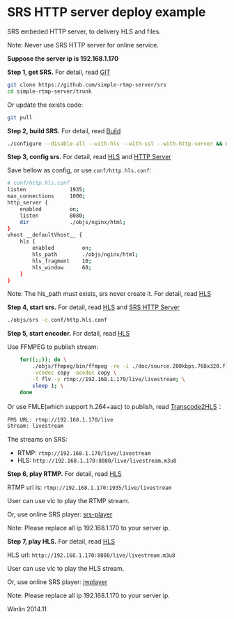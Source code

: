 # SRS HTTP server deploy example

SRS embeded HTTP server, to delivery HLS and files.

Note: Never use SRS HTTP server for online service.

<strong>Suppose the server ip is 192.168.1.170</strong>

<strong>Step 1, get SRS.</strong> For detail, read [GIT](v1_CN_Git)

```bash
git clone https://github.com/simple-rtmp-server/srs
cd simple-rtmp-server/trunk
```

Or update the exists code:

```bash
git pull
```

<strong>Step 2, build SRS.</strong> For detail, read [Build](v2_CN_Build)

```bash
./configure --disable-all --with-hls --with-ssl --with-http-server && make
```

<strong>Step 3, config srs.</strong> For detail, read [HLS](v2_CN_DeliveryHLS) and [HTTP Server](v2_CN_HTTPServer)

Save bellow as config, or use `conf/http.hls.conf`:

```bash
# conf/http.hls.conf
listen              1935;
max_connections     1000;
http_server {
    enabled         on;
    listen          8080;
    dir             ./objs/nginx/html;
}
vhost __defaultVhost__ {
    hls {
        enabled         on;
        hls_path        ./objs/nginx/html;
        hls_fragment    10;
        hls_window      60;
    }
}
```

Note: The hls_path must exists, srs never create it. For detail, read [HLS](v2_CN_DeliveryHLS)

<strong>Step 4, start srs.</strong> For detail, read [HLS](v2_CN_DeliveryHLS) and [SRS HTTP Server](v2_CN_HTTPServer)

```bash
./objs/srs -c conf/http.hls.conf
```

<strong>Step 5, start encoder.</strong> For detail, read [HLS](v2_CN_DeliveryHLS)

Use FFMPEG to publish stream:

```bash
    for((;;)); do \
        ./objs/ffmpeg/bin/ffmpeg -re -i ./doc/source.200kbps.768x320.flv \
        -vcodec copy -acodec copy \
        -f flv -y rtmp://192.168.1.170/live/livestream; \
        sleep 1; \
    done
```

Or use FMLE(which support h.264+aac) to publish, read [Transcode2HLS](v1_CN_SampleTranscode2HLS)：

```bash
FMS URL: rtmp://192.168.1.170/live
Stream: livestream
```

The streams on SRS:
* RTMP: `rtmp://192.168.1.170/live/livestream`
* HLS: `http://192.168.1.170:8080/live/livestream.m3u8`

<strong>Step 6, play RTMP.</strong> For detail, read [HLS](v2_CN_DeliveryHLS)

RTMP url is: `rtmp://192.168.1.170:1935/live/livestream`

User can use vlc to play the RTMP stream.

Or, use online SRS player: [srs-player][srs-player]

Note: Please replace all ip 192.168.1.170 to your server ip.

<strong>Step 7, play HLS.</strong> For detail, read [HLS](v2_CN_DeliveryHLS)

HLS url: `http://192.168.1.170:8080/live/livestream.m3u8`

User can use vlc to play the HLS stream.

Or, use online SRS player: [jwplayer][jwplayer]

Note: Please replace all ip 192.168.1.170 to your server ip.

Winlin 2014.11

[nginx]: http://192.168.1.170:8080/nginx.html
[srs-player]: http://winlinvip.github.io/srs.release/trunk/research/players/srs_player.html?vhost=__defaultVhost__&autostart=true&server=192.168.1.170&app=live&stream=livestream&port=1935
[srs-player-19350]: http://winlinvip.github.io/srs.release/trunk/research/players/srs_player.html?vhost=__defaultVhost__&autostart=true&server=192.168.1.170&app=live&stream=livestream&port=19350
[srs-player-ff]: http://winlinvip.github.io/srs.release/trunk/research/players/srs_player.html?vhost=__defaultVhost__&autostart=true&server=192.168.1.170&app=live&stream=livestream_ff
[jwplayer]: http://winlinvip.github.io/srs.release/trunk/research/players/jwplayer6.html?vhost=__defaultVhost__&hls_autostart=true&server=192.168.1.170&app=live&stream=livestream&hls_port=8080
[jwplayer-ff]: http://winlinvip.github.io/srs.release/trunk/research/players/jwplayer6.html?vhost=__defaultVhost__&hls_autostart=true&server=192.168.1.170&app=live&stream=livestream_ff&hls_port=8080
